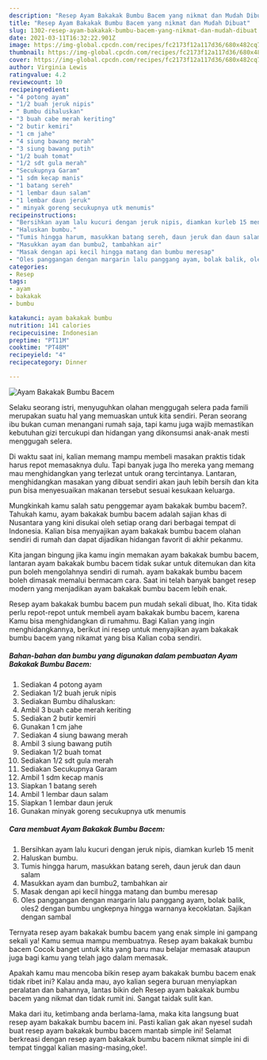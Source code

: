 ```yaml
---
description: "Resep Ayam Bakakak Bumbu Bacem yang nikmat dan Mudah Dibuat"
title: "Resep Ayam Bakakak Bumbu Bacem yang nikmat dan Mudah Dibuat"
slug: 1302-resep-ayam-bakakak-bumbu-bacem-yang-nikmat-dan-mudah-dibuat
date: 2021-03-11T16:32:22.901Z
image: https://img-global.cpcdn.com/recipes/fc2173f12a117d36/680x482cq70/ayam-bakakak-bumbu-bacem-foto-resep-utama.jpg
thumbnail: https://img-global.cpcdn.com/recipes/fc2173f12a117d36/680x482cq70/ayam-bakakak-bumbu-bacem-foto-resep-utama.jpg
cover: https://img-global.cpcdn.com/recipes/fc2173f12a117d36/680x482cq70/ayam-bakakak-bumbu-bacem-foto-resep-utama.jpg
author: Virginia Lewis
ratingvalue: 4.2
reviewcount: 10
recipeingredient:
- "4 potong ayam"
- "1/2 buah jeruk nipis"
- " Bumbu dihaluskan"
- "3 buah cabe merah keriting"
- "2 butir kemiri"
- "1 cm jahe"
- "4 siung bawang merah"
- "3 siung bawang putih"
- "1/2 buah tomat"
- "1/2 sdt gula merah"
- "Secukupnya Garam"
- "1 sdm kecap manis"
- "1 batang sereh"
- "1 lembar daun salam"
- "1 lembar daun jeruk"
- " minyak goreng secukupnya utk menumis"
recipeinstructions:
- "Bersihkan ayam lalu kucuri dengan jeruk nipis, diamkan kurleb 15 menit"
- "Haluskan bumbu."
- "Tumis hingga harum, masukkan batang sereh, daun jeruk dan daun salam"
- "Masukkan ayam dan bumbu2, tambahkan air"
- "Masak dengan api kecil hingga matang dan bumbu meresap"
- "Oles panggangan dengan margarin lalu panggang ayam, bolak balik, oles2 dengan bumbu ungkepnya hingga warnanya kecoklatan. Sajikan dengan sambal"
categories:
- Resep
tags:
- ayam
- bakakak
- bumbu

katakunci: ayam bakakak bumbu 
nutrition: 141 calories
recipecuisine: Indonesian
preptime: "PT11M"
cooktime: "PT48M"
recipeyield: "4"
recipecategory: Dinner

---
```



![Ayam Bakakak Bumbu Bacem](https://img-global.cpcdn.com/recipes/fc2173f12a117d36/680x482cq70/ayam-bakakak-bumbu-bacem-foto-resep-utama.jpg)

Selaku seorang istri, menyuguhkan olahan menggugah selera pada famili merupakan suatu hal yang memuaskan untuk kita sendiri. Peran seorang ibu bukan cuman menangani rumah saja, tapi kamu juga wajib memastikan kebutuhan gizi tercukupi dan hidangan yang dikonsumsi anak-anak mesti menggugah selera.

Di waktu  saat ini, kalian memang mampu membeli masakan praktis tidak harus repot memasaknya dulu. Tapi banyak juga lho mereka yang memang mau menghidangkan yang terlezat untuk orang tercintanya. Lantaran, menghidangkan masakan yang dibuat sendiri akan jauh lebih bersih dan kita pun bisa menyesuaikan makanan tersebut sesuai kesukaan keluarga. 



Mungkinkah kamu salah satu penggemar ayam bakakak bumbu bacem?. Tahukah kamu, ayam bakakak bumbu bacem adalah sajian khas di Nusantara yang kini disukai oleh setiap orang dari berbagai tempat di Indonesia. Kalian bisa menyajikan ayam bakakak bumbu bacem olahan sendiri di rumah dan dapat dijadikan hidangan favorit di akhir pekanmu.

Kita jangan bingung jika kamu ingin memakan ayam bakakak bumbu bacem, lantaran ayam bakakak bumbu bacem tidak sukar untuk ditemukan dan kita pun boleh mengolahnya sendiri di rumah. ayam bakakak bumbu bacem boleh dimasak memalui bermacam cara. Saat ini telah banyak banget resep modern yang menjadikan ayam bakakak bumbu bacem lebih enak.

Resep ayam bakakak bumbu bacem pun mudah sekali dibuat, lho. Kita tidak perlu repot-repot untuk membeli ayam bakakak bumbu bacem, karena Kamu bisa menghidangkan di rumahmu. Bagi Kalian yang ingin menghidangkannya, berikut ini resep untuk menyajikan ayam bakakak bumbu bacem yang nikamat yang bisa Kalian coba sendiri.

<!--inarticleads1-->

##### Bahan-bahan dan bumbu yang digunakan dalam pembuatan Ayam Bakakak Bumbu Bacem:

1. Sediakan 4 potong ayam
1. Sediakan 1/2 buah jeruk nipis
1. Sediakan  Bumbu dihaluskan:
1. Ambil 3 buah cabe merah keriting
1. Sediakan 2 butir kemiri
1. Gunakan 1 cm jahe
1. Sediakan 4 siung bawang merah
1. Ambil 3 siung bawang putih
1. Sediakan 1/2 buah tomat
1. Sediakan 1/2 sdt gula merah
1. Sediakan Secukupnya Garam
1. Ambil 1 sdm kecap manis
1. Siapkan 1 batang sereh
1. Ambil 1 lembar daun salam
1. Siapkan 1 lembar daun jeruk
1. Gunakan  minyak goreng secukupnya utk menumis




<!--inarticleads2-->

##### Cara membuat Ayam Bakakak Bumbu Bacem:

1. Bersihkan ayam lalu kucuri dengan jeruk nipis, diamkan kurleb 15 menit
1. Haluskan bumbu.
1. Tumis hingga harum, masukkan batang sereh, daun jeruk dan daun salam
1. Masukkan ayam dan bumbu2, tambahkan air
1. Masak dengan api kecil hingga matang dan bumbu meresap
1. Oles panggangan dengan margarin lalu panggang ayam, bolak balik, oles2 dengan bumbu ungkepnya hingga warnanya kecoklatan. Sajikan dengan sambal




Ternyata resep ayam bakakak bumbu bacem yang enak simple ini gampang sekali ya! Kamu semua mampu membuatnya. Resep ayam bakakak bumbu bacem Cocok banget untuk kita yang baru mau belajar memasak ataupun juga bagi kamu yang telah jago dalam memasak.

Apakah kamu mau mencoba bikin resep ayam bakakak bumbu bacem enak tidak ribet ini? Kalau anda mau, ayo kalian segera buruan menyiapkan peralatan dan bahannya, lantas bikin deh Resep ayam bakakak bumbu bacem yang nikmat dan tidak rumit ini. Sangat taidak sulit kan. 

Maka dari itu, ketimbang anda berlama-lama, maka kita langsung buat resep ayam bakakak bumbu bacem ini. Pasti kalian gak akan nyesel sudah buat resep ayam bakakak bumbu bacem mantab simple ini! Selamat berkreasi dengan resep ayam bakakak bumbu bacem nikmat simple ini di tempat tinggal kalian masing-masing,oke!.

